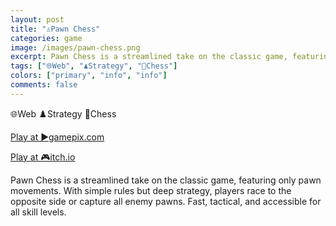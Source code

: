 ```yaml
---
layout: post
title: "♙Pawn Chess"
categories: game
image: /images/pawn-chess.png
excerpt: Pawn Chess is a streamlined take on the classic game, featuring only pawn movements. With simple rules but deep strategy, players race to the opposite side or capture all enemy pawns. Fast, tactical, and accessible for all skill levels.
tags: ["🌐Web", "♟️Strategy", "🏁Chess"]
colors: ["primary", "info", "info"]
comments: false
---
```


<span class="badge badge-primary">🌐Web</span>
<span class="badge badge-info">♟️Strategy</span>
<span class="badge badge-info">🏁Chess</span>

<a href="https://www.gamepix.com/play/pawn-chess" class="btn btn-primary btn-lg">Play at ▶️gamepix.com</a>

<a href="https://sublevelgames.itch.io/pawn-chess" class="btn btn-primary btn-lg">Play at 🎮itch.io</a>

Pawn Chess is a streamlined take on the classic game, featuring only pawn movements. With simple rules but deep strategy, players race to the opposite side or capture all enemy pawns. Fast, tactical, and accessible for all skill levels.